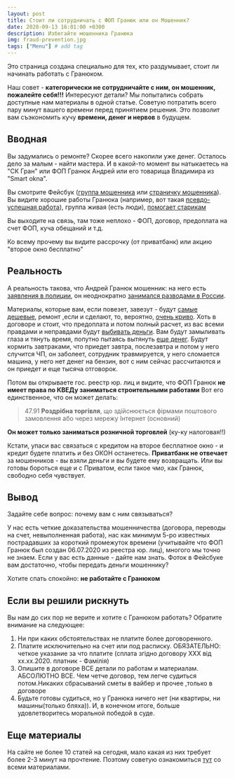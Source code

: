 ```yaml
---
layout: post
title: Стоит ли сотрудничать с ФОП Гранюк или он Мошенник? 
date: 2020-09-13 16:01:00 +0300
description: Избегайте мошенника Гранюка 
img: fraud-prevention.jpg
tags: ["Menu"] # add tag
---
```


Это страница создана специально для тех, кто раздумывает, стоит ли начинать работать с Гранюком. 

Наш совет - **категорически не сотрудничайте с ним, он мошенник, пожалейте себя!!!**
Интересуют детали? Мы попытались собрать доступные нам материалы в одной статье. Советую потратить всего пару минут вашего времени перед принятием решения. Это позволит вам съэкономить кучу **времени, денег и нервов** в будущем. 

## Вводная ##

Вы задумались о ремонте? Скорее всего накопили уже денег. Осталось дело за малым - найти мастера. И в какой-то момент вы натыкаетесь на "СК Гран" или ФОП Гранюк Андрей или его товарища Владимира из "Smart okna". 

Вы смотрите Фейсбук ([группа мошенника](https://facebook.com/groups/543106036358181/) или [страничку мошенника](https://facebook.com/andrei.granuk)). Вы видите хорошие работы Гранюка (например, вот такая [псевдо-успешная работа](/where-is-the-salary/)), группа живая (есть люди), [помогает старикам](/help-pensioners/)

Вы выходите на связь, там тоже неплохо - ФОП, договор, предоплата на счет ФОП, куча обещаний и т.д.

Ко всему прочему вы видите рассрочку (от приватбанк) или акцию "второе окно бесплатно"

## Реальность ##

А реальность такова, что Андрей Гранюк мошенник: на него есть [заявления в полиции](/granuk-fraud-and-police/), он неоднократно [занимался разводами в России](/moshennikov-net/). 

Материалы, которые вам, если повезет, завезут - будут [самые дешевые](/where-is-the-salary/), ремонт ,если и сделают, то, вероятно, [очень криво](/master-class/). 
Хоть в договоре и стоит, что предоплата и потом полный расчет, из вас всеми правдами и неправдами будут [выбивать деньги](/mission-and-vision/). Вам будут замыливать глаза и тянуть время, попутно пытаясь вытянуть [еще денег](/fraud-signs/). Будут кормить завтраками, что приедет завтра, послезавтра и потом у него случится ЧП, он заболеет, сотрудник травмируется, у него сломается машина, у него нет денег на бензин, вот с ним сейчас рассчитаются и он приедет и еще тысяча отговорок. 

Потом вы открываете гос. реестр юр. лиц и видите, что ФОП Гранюк **не имеет права по КВЕДу заниматься строительными работами**
Вот его единственное, что он может делать: 

> 47.91 **Роздрібна торгівля**, що здійснюється фірмами поштового замовлення або через мережу Інтернет (основний) 

**Он может только заниматься розничной торговлей** (ку-ку налоговая!!)

 Кстати, упаси вас связаться с кредитом на второе бесплатное окно - и кредит будете платить и без ОКОН останетесь. **Приватбанк не отвечает** за мошенников - вы взяли деньги и вы будете ему возвращать. Или вы готовы бороться еще и с Приватом, если такое *чмо*, как Гранюк, свободно себя чувствует. 

## Вывод ##

Задайте себе вопрос: почему вам с ним связываться?  

У нас есть четкие доказательства мошенничества (договора, переводы на счет, невыполненная работа),  нас  как минимум 5-рo известных пострадавших за короткий промежуток времени (учитывайте что ФОП Гранюк был создан 06.07.2020 из реестра юр. лиц), многого мы точно не знаем. Если у вас есть данные - дайте нам знать. Фоток в Фейсбуке вам достаточно, чтобы передать деньги мошеннику? 

Хотите спать спокойно: **не работайте с Гранюком**

## Если вы решили рискнуть ##

Вы нам до сих пор не верите и хотите с Гранюком работать? Обратите внимание на следующее: 

1. Ни при каких обстоятельствах не платите более договоренного. 
2. Платите исключительно на счет или под расписку. ОБЯЗАТЕЛЬНО: четкое указание за что платите (сплата згідно договору ХХХ від хх.хх.2020. платник - Фамілія)
3. Опишите в договоре ВСЕ детали по работам и материалам. АБСОЛЮТНО ВСЕ. Чем четче договор, тем легче судиться потом.Никаких сбрасываний сметы в вайбер и прочее ,только в договоре 
4. Будьте готовы судиться, но у Гранюка ничего нет (ни квартиры, ни машины(только бляха)). И, в конечном итоге, больше удовлетворитесь моральной победой в суде. 

## Еще материалы ##

На сайте не более 10 статей на сегодня, мало какая из них требует более 2-3 минут на прочтение. Поэтому советую ознакомиться [тут](/tags/#Menu) со всеми материалами. 
